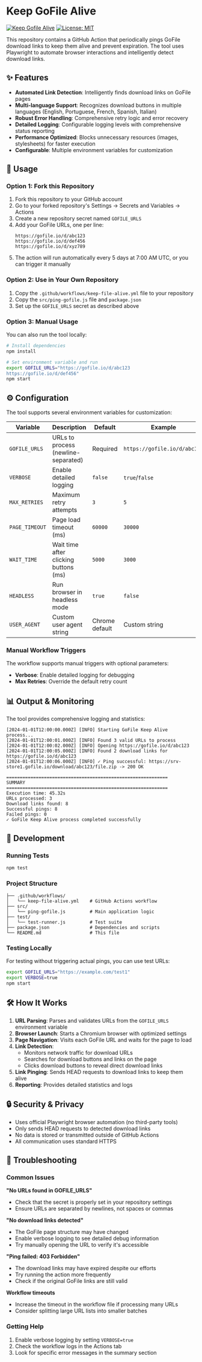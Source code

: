 # Keep GoFile Alive 

[![Keep Gofile Alive](https://github.com/pcarrasqueira/keep-go-file-alive/actions/workflows/keep-file-alive.yml/badge.svg?branch=main)](https://github.com/pcarrasqueira/keep-go-file-alive/actions/workflows/keep-file-alive.yml)
[![License: MIT](https://img.shields.io/badge/License-MIT-yellow.svg)](https://opensource.org/licenses/MIT)

This repository contains a GitHub Action that periodically pings GoFile download links to keep them alive and prevent expiration. The tool uses Playwright to automate browser interactions and intelligently detect download links.

## ✨ Features

- **Automated Link Detection**: Intelligently finds download links on GoFile pages
- **Multi-language Support**: Recognizes download buttons in multiple languages (English, Portuguese, French, Spanish, Italian)
- **Robust Error Handling**: Comprehensive retry logic and error recovery
- **Detailed Logging**: Configurable logging levels with comprehensive status reporting
- **Performance Optimized**: Blocks unnecessary resources (images, stylesheets) for faster execution
- **Configurable**: Multiple environment variables for customization

## 🚀 Usage

### Option 1: Fork this Repository

1. Fork this repository to your GitHub account
2. Go to your forked repository's Settings → Secrets and Variables → Actions
3. Create a new repository secret named `GOFILE_URLS`
4. Add your GoFile URLs, one per line:
   ```
   https://gofile.io/d/abc123
   https://gofile.io/d/def456
   https://gofile.io/d/xyz789
   ```
5. The action will run automatically every 5 days at 7:00 AM UTC, or you can trigger it manually

### Option 2: Use in Your Own Repository

1. Copy the `.github/workflows/keep-file-alive.yml` file to your repository
2. Copy the `src/ping-gofile.js` file and `package.json` 
3. Set up the `GOFILE_URLS` secret as described above

### Option 3: Manual Usage

You can also run the tool locally:

```bash
# Install dependencies
npm install

# Set environment variable and run
export GOFILE_URLS="https://gofile.io/d/abc123
https://gofile.io/d/def456"
npm start
```

## ⚙️ Configuration

The tool supports several environment variables for customization:

| Variable | Description | Default | Example |
|----------|-------------|---------|---------|
| `GOFILE_URLS` | URLs to process (newline-separated) | Required | `https://gofile.io/d/abc123` |
| `VERBOSE` | Enable detailed logging | `false` | `true`/`false` |
| `MAX_RETRIES` | Maximum retry attempts | `3` | `5` |
| `PAGE_TIMEOUT` | Page load timeout (ms) | `60000` | `30000` |
| `WAIT_TIME` | Wait time after clicking buttons (ms) | `5000` | `3000` |
| `HEADLESS` | Run browser in headless mode | `true` | `false` |
| `USER_AGENT` | Custom user agent string | Chrome default | Custom string |

### Manual Workflow Triggers

The workflow supports manual triggers with optional parameters:

- **Verbose**: Enable detailed logging for debugging
- **Max Retries**: Override the default retry count

## 📊 Output & Monitoring

The tool provides comprehensive logging and statistics:

```
[2024-01-01T12:00:00.000Z] [INFO] Starting GoFile Keep Alive process...
[2024-01-01T12:00:01.000Z] [INFO] Found 3 valid URLs to process
[2024-01-01T12:00:02.000Z] [INFO] Opening https://gofile.io/d/abc123
[2024-01-01T12:00:05.000Z] [INFO] Found 2 download links for https://gofile.io/d/abc123
[2024-01-01T12:00:06.000Z] [INFO] ✓ Ping successful: https://srv-store1.gofile.io/download/abc123/file.zip -> 200 OK

============================================================
SUMMARY
============================================================
Execution time: 45.32s
URLs processed: 3
Download links found: 8
Successful pings: 8
Failed pings: 0
✓ GoFile Keep Alive process completed successfully
```

## 🔧 Development

### Running Tests

```bash
npm test
```

### Project Structure

```
├── .github/workflows/
│   └── keep-file-alive.yml    # GitHub Actions workflow
├── src/
│   └── ping-gofile.js         # Main application logic
├── test/
│   └── test-runner.js         # Test suite
├── package.json               # Dependencies and scripts
└── README.md                  # This file
```

### Testing Locally

For testing without triggering actual pings, you can use test URLs:

```bash
export GOFILE_URLS="https://example.com/test1"
export VERBOSE=true
npm start
```

## 🛠️ How It Works

1. **URL Parsing**: Parses and validates URLs from the `GOFILE_URLS` environment variable
2. **Browser Launch**: Starts a Chromium browser with optimized settings
3. **Page Navigation**: Visits each GoFile URL and waits for the page to load
4. **Link Detection**: 
   - Monitors network traffic for download URLs
   - Searches for download buttons and links on the page
   - Clicks download buttons to reveal direct download links
5. **Link Pinging**: Sends HEAD requests to download links to keep them alive
6. **Reporting**: Provides detailed statistics and logs

## 🔒 Security & Privacy

- Uses official Playwright browser automation (no third-party tools)
- Only sends HEAD requests to detected download links
- No data is stored or transmitted outside of GitHub Actions
- All communication uses standard HTTPS

## 🚨 Troubleshooting

### Common Issues

**"No URLs found in GOFILE_URLS"**
- Check that the secret is properly set in your repository settings
- Ensure URLs are separated by newlines, not spaces or commas

**"No download links detected"**
- The GoFile page structure may have changed
- Enable verbose logging to see detailed debug information
- Try manually opening the URL to verify it's accessible

**"Ping failed: 403 Forbidden"**
- The download links may have expired despite our efforts
- Try running the action more frequently
- Check if the original GoFile links are still valid

**Workflow timeouts**
- Increase the timeout in the workflow file if processing many URLs
- Consider splitting large URL lists into smaller batches

### Getting Help

1. Enable verbose logging by setting `VERBOSE=true` 
2. Check the workflow logs in the Actions tab
3. Look for specific error messages in the summary section
